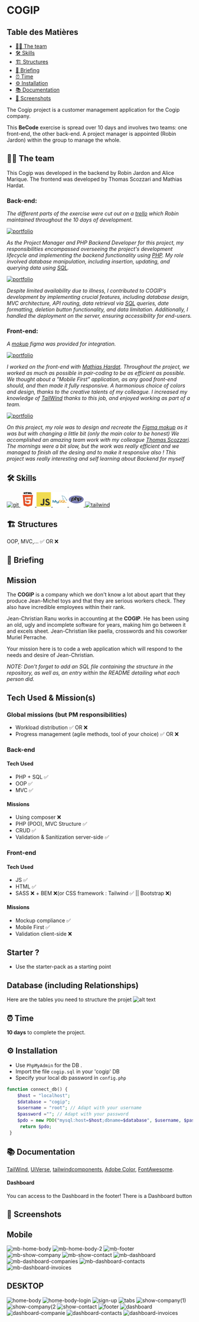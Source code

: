 
# COGIP

## Table des Matières
- [👩‍💻 The team](#👩‍💻-The-team)
- [🛠️ Skills](#🛠️-Skills)
- [🏗️ Structures](#🏗️_Structures)
- [📜 Briefing](#📜_Briefing)
- [⏰ Time](#⏰-Time)
- [⚙️ Installation](#⚙️-Installation)
- [📚 Documentation](#📚-Documentation)
- [📸 Screenshots](#📸-Screenshots)



The Cogip project is a customer management application for the Cogip company.

This __BeCode__ exercise is spread over 10 days and involves two teams: one front-end, the other back-end. A project manager is appointed (Robin Jardon) within the group to manage the whole.


## 👩‍💻 The team

This Cogip was developed in the backend by Robin Jardon and Alice Marique. The frontend was developed by Thomas Scozzari and Mathias Hardat.

### Back-end:
*The different parts of the exercise were cut out on a [trello](https://trello.com/b/IMvMDFih/projet-cogip) which Robin maintained throughout the 10 days of development.* 

[![portfolio](https://img.shields.io/badge/Robin_Jardon-000?style=for-the-badge&logo=ko-fi&logoColor=white)](https://github.com/Riojardo)

*As the Project Manager and PHP Backend Developer for this project, my responsibilities encompassed overseeing the project's development*
*lifecycle and implementing the backend functionality using [PHP](https://www.php.net). My role involved database manipulation, 
including insertion, updating, and querying data using [SQL](https://www.w3schools.com/sql/).*
 

[![portfolio](https://img.shields.io/badge/Alice_Marique-045?style=for-the-badge&logo=redhat&logoColor=white)](https://github.com/Ecila83)

*Despite limited availability due to illness, I contributed to COGIP's development by implementing crucial features, including database design, MVC architecture, API routing, data retrieval via [SQL](https://www.w3schools.com/sql/) queries, date formatting, deletion button functionality, and data limitation. Additionally, I handled the deployment on the server, ensuring accessibility for end-users.*

### Front-end:
*A [mokup](https://www.figma.com/file/PS5hPdhywkRfxreITOYwba/Cogip?type=design&node-id=0-1&mode=design&t=XuAi34krO198iUdj-0) figma was provided for integration.*

[![portfolio](https://img.shields.io/badge/Thomas_Scozzari-934?style=for-the-badge&logo=bandsintown&logoColor=white)](https://github.com/Lomidou)

*I worked on the front-end with [Mathias Hardat](https://github.com/Seaandsurf). Throughout the project, we worked as much as possible in pair-coding to be as efficient as possible. 
We thought about a "Mobile First" application, as any good front-end should, and then made it fully responsive.
A harmonious choice of colors and design, thanks to the creative talents of my colleague.
I increased my knowledge of [TailWind](https://tailwindcss.com) thanks to this job, and enjoyed working as part of a team.*

[![portfolio](https://img.shields.io/badge/Mathias_Hardat-960?style=for-the-badge&logo=apachecouchdb&logoColor=white)](https://github.com/Seaandsurf)

*On this project, my role was to design and recreate the [Figma mokup](https://www.figma.com/file/PS5hPdhywkRfxreITOYwba/Cogip?type=design&node-id=0-1&mode=design&t=XuAi34krO198iUdj-0) as it was but with changing a little bit (only the main color to be honest)
We accomplished an amazing team work with my colleague [Thomas Scozzari](https://github.com/Lomidou).
The mornings were a bit slow, but the work was really efficient and we managed to finish all the desing and to make it responsive also !
This project was really interesting and self learning about Backend for myself*


## 🛠️ Skills


<p align="left"> <a href="https://git-scm.com/" target="_blank" rel="noreferrer"> <img src="https://www.vectorlogo.zone/logos/git-scm/git-scm-icon.svg" alt="git" width="40" height="40"/> </a> <a href="https://www.w3.org/html/" target="_blank" rel="noreferrer"> <img src="https://raw.githubusercontent.com/devicons/devicon/master/icons/html5/html5-original-wordmark.svg" alt="html5" width="40" height="40"/> </a> <a href="https://developer.mozilla.org/en-US/docs/Web/JavaScript" target="_blank" rel="noreferrer"> <img src="https://raw.githubusercontent.com/devicons/devicon/master/icons/javascript/javascript-original.svg" alt="javascript" width="40" height="40"/> </a> <a href="https://www.mysql.com/" target="_blank" rel="noreferrer"> <img src="https://raw.githubusercontent.com/devicons/devicon/master/icons/mysql/mysql-original-wordmark.svg" alt="mysql" width="40" height="40"/> </a> <a href="https://www.php.net" target="_blank" rel="noreferrer"> <img src="https://raw.githubusercontent.com/devicons/devicon/master/icons/php/php-original.svg" alt="php" width="40" height="40"/> </a> <a href="https://tailwindcss.com/" target="_blank" rel="noreferrer"> <img src="https://www.vectorlogo.zone/logos/tailwindcss/tailwindcss-icon.svg" alt="tailwind" width="40" height="40"/> </a> </p>


## 🏗️ Structures

OOP, MVC,... ✅ OR ❌

## 📜 Briefing

## Mission

The __COGIP__ is a company which we don't know a lot about apart that they produce Jean-Michel toys and that they are serious workers check. They also have incredible employees within their rank.

Jean-Christian Ranu works in accounting at the __COGIP__. He has been using an old, ugly and incomplete software for years, making him go between it and excels sheet. Jean-Christian like paella, crosswords and his coworker Muriel Perrache.

Your mission here is to code a web application which will respond to the needs and desire of Jean-Christian.

*NOTE: Don't forget to add an SQL file containing the structure in the repository, as well as, an entry within the README detailing what each person did.*

## Tech Used & Mission(s)

### Global missions (but PM responsibilities)

-   Workload distribution ✅ OR ❌
-   Progress management (agile methods, tool of your choice) ✅ OR ❌

### Back-end

#### Tech Used

-   PHP + SQL ✅ 
-   OOP ✅ 
-   MVC ✅

#### Missions

-   Using composer ❌
-   PHP (POO), MVC Structure ✅ 
-   CRUD ✅
-   Validation & Sanitization server-side ✅

### Front-end

#### Tech Used

-   JS ✅
-   HTML ✅
-   SASS ❌ + BEM ❌(or CSS framework : Tailwind ✅ || Bootstrap ❌)

#### Missions

-   Mockup compliance ✅
-   Mobile First ✅ 
-   Validation client-side ❌

## Starter ?

-   Use the starter-pack as a starting point

## Database (including Relationships)

Here are the tables you need to structure the projet
![alt text](DB-COGIP.png)


## ⏰ Time

**10 days** to complete the project.



## ⚙️ Installation 
  
* Use `PhpMyAdmin` for the DB .
* Import the file `cogip.sql` in your 'cogip' DB
* Specify your local db password in `config.php` 

```php
function connect_db() {
    $host = "localhost";
    $database = "cogip";
    $username = "root"; // Adapt with your username
    $password =""; // Adapt with your password
    $pdo = new PDO("mysql:host=$host;dbname=$database", $username, $password);
     return $pdo;
 }
```

## 📚 Documentation

[TailWind](https://tailwindcss.com),
[UiVerse](https://uiverse.io),
[tailwindcomponents](https://tailwindcomponents.com),
[Adobe Color](https://color.adobe.com/fr/explore),
[FontAwesome](https://fontawesome.com/).

#### Dashboard
You can access to the Dashboard in the footer!
There is a Dashboard button 


## 📸 Screenshots

## Mobile



![mb-home-body](mb-home-body.png) 
![mb-home-body-2](mb-home-body-2.png)
![mb-footer](mb-footer.png)  
![mb-show-company](mb-show-company.png) 
![mb-show-contact](mb-show-contact.png)
![mb-dashboard](mb-dashboard.png)
![mb-dashboard-companies](mb-dashboard-companies.png) 
![mb-dashboard-contacts](mb-dashboard-contacts.png) 
![mb-dashboard-invoices](mb-dashboard-invoices.png) 





## DESKTOP

![home-body](home-body.png)
![home-body-login](home-body-login.png)
![sign-up](sign-up.png)
![tabs](tabs.png)
![show-company(1)](show-company(1).png)
![show-company(2](show-company(2).png)
![show-contact](show-contact.png)
![footer](footer.png)
![dashboard](dashboard.png)
![dashboard-companie](dashboard-companies.png)
![dashboard-contacts](dashboard-contacts.png)
![dashboard-invoices](dashboard-invoices.png)